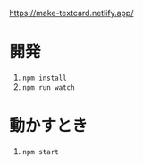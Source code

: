 https://make-textcard.netlify.app/

# 開発
1. `npm install`
1. `npm run watch`

# 動かすとき
1. `npm start`
